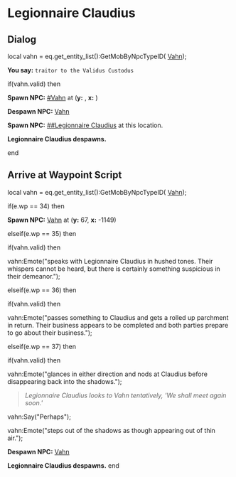 # Legionnaire Claudius
## Dialog

local vahn = eq.get_entity_list():GetMobByNpcTypeID( [Vahn](/npc/160137));

**You say:** `traitor to the Validus Custodus`



if(vahn.valid) then



**Spawn NPC:**  [\#Vahn](/npc/160140) at (**y:** , **x:** )



**Despawn NPC:**  [Vahn](/npc/160137)



**Spawn NPC:**  [\#\#Legionnaire Claudius](/npc/160141) at this location.



**Legionnaire Claudius despawns.**

end

## Arrive at Waypoint Script

local vahn = eq.get_entity_list():GetMobByNpcTypeID( [Vahn](/npc/160137));

if(e.wp == 34) then


**Spawn NPC:**  [Vahn](/npc/160137) at (**y:** 67, **x:** -1149)

elseif(e.wp == 35) then


if(vahn.valid) then



vahn:Emote("speaks with Legionnaire Claudius in hushed tones. Their whispers cannot be heard, but there is certainly something suspicious in their demeanor.");


elseif(e.wp == 36) then


if(vahn.valid) then



vahn:Emote("passes something to Claudius and gets a rolled up parchment in return. Their business appears to be completed and both parties prepare to go about their business.");


elseif(e.wp == 37) then


if(vahn.valid) then



vahn:Emote("glances in either direction and nods at Claudius before disappearing back into the shadows.");



>*Legionnaire Claudius looks to Vahn tentatively, 'We shall meet again soon.'*



vahn:Say("Perhaps");



vahn:Emote("steps out of the shadows as though appearing out of thin air.");



**Despawn NPC:**  [Vahn](/npc/160137)


**Legionnaire Claudius despawns.**
end